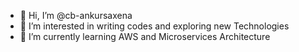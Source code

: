 - 👋 Hi, I’m @cb-ankursaxena
- 👀 I’m interested in writing codes and exploring new Technologies
- 🌱 I’m currently learning AWS and Microservices Architecture

<!---
cb-ankursaxena/cb-ankursaxena is a ✨ special ✨ repository because its `README.md` (this file) appears on your GitHub profile.
You can click the Preview link to take a look at your changes.
--->
